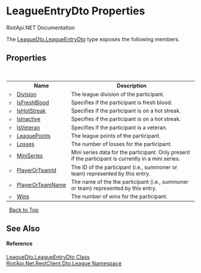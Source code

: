 # LeagueEntryDto Properties
RiotApi.NET Documentation 

The <a href="f37e6c72-c0e1-0ca4-48d6-78c248994879">LeagueDto.LeagueEntryDto</a> type exposes the following members.


## Properties
&nbsp;<table><tr><th></th><th>Name</th><th>Description</th></tr><tr><td>![Public property](media/pubproperty.gif "Public property")</td><td><a href="827c818a-a6bb-fbc8-7a3e-a63ea0e3b1e1">Division</a></td><td>
The league division of the participant.</td></tr><tr><td>![Public property](media/pubproperty.gif "Public property")</td><td><a href="4f7d934e-ff79-a2b0-8bf4-1d129662d56f">IsFreshBlood</a></td><td>
Specifies if the participant is fresh blood.</td></tr><tr><td>![Public property](media/pubproperty.gif "Public property")</td><td><a href="4b87de48-b2c6-6b04-2ddb-289253a20c7b">IsHotStreak</a></td><td>
Specifies if the participant is on a hot streak.</td></tr><tr><td>![Public property](media/pubproperty.gif "Public property")</td><td><a href="9e5c146a-bf7a-f7a4-0758-0298bbc5cd62">IsInactive</a></td><td>
Specifies if the participant is on a hot streak.</td></tr><tr><td>![Public property](media/pubproperty.gif "Public property")</td><td><a href="277b963b-944d-3121-56cb-173260b0dd78">IsVeteran</a></td><td>
Specifies if the participant is a veteran.</td></tr><tr><td>![Public property](media/pubproperty.gif "Public property")</td><td><a href="2c6558f7-ffb8-2389-a454-556d9eb3123d">LeaguePoints</a></td><td>
The league points of the participant.</td></tr><tr><td>![Public property](media/pubproperty.gif "Public property")</td><td><a href="dda236d9-9990-23fd-6f8f-0b270960f89a">Losses</a></td><td>
The number of losses for the participant.</td></tr><tr><td>![Public property](media/pubproperty.gif "Public property")</td><td><a href="f3ce8dba-f408-bee1-2a1b-03ebc5d65e0e">MiniSeries</a></td><td>
Mini series data for the participant. Only present if the participant is currently in a mini series.</td></tr><tr><td>![Public property](media/pubproperty.gif "Public property")</td><td><a href="881fa4ec-d951-7c72-36eb-f909e0920479">PlayerOrTeamId</a></td><td>
The ID of the participant (i.e., summoner or team) represented by this entry.</td></tr><tr><td>![Public property](media/pubproperty.gif "Public property")</td><td><a href="b44a7ce4-a057-7a1b-dd78-f5be58fc548b">PlayerOrTeamName</a></td><td>
The name of the the participant (i.e., summoner or team) represented by this entry.</td></tr><tr><td>![Public property](media/pubproperty.gif "Public property")</td><td><a href="b5d1b2d1-5480-a6bf-2c47-8ad423ac28e8">Wins</a></td><td>
The number of wins for the participant.</td></tr></table>&nbsp;
<a href="#leagueentrydto-properties">Back to Top</a>

## See Also


#### Reference
<a href="f37e6c72-c0e1-0ca4-48d6-78c248994879">LeagueDto.LeagueEntryDto Class</a><br /><a href="8350cde7-204c-fa93-8c4c-74d78064ba03">RiotApi.Net.RestClient.Dto.League Namespace</a><br />